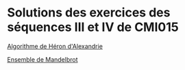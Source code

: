 # Solutions des exercices des séquences III et IV de CMI015

[Algorithme de Héron d'Alexandrie](https://github.com/fbuloup/CMI015/blob/master/HeronAlgorithm.ipynb)

[Ensemble de Mandelbrot](https://github.com/fbuloup/CMI015/blob/master/MandelbrotSet.ipynb)
